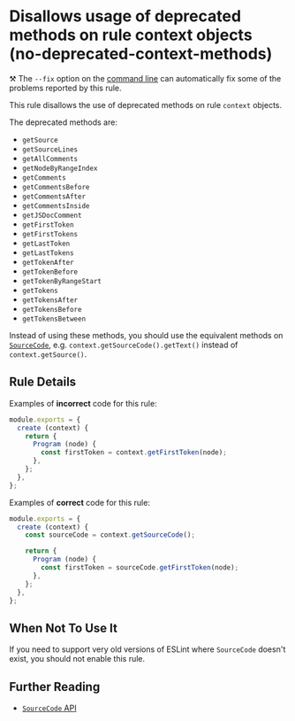 # Disallows usage of deprecated methods on rule context objects (no-deprecated-context-methods)

⚒️ The `--fix` option on the [command line](https://eslint.org/docs/user-guide/command-line-interface#-fix) can automatically fix some of the problems reported by this rule.

This rule disallows the use of deprecated methods on rule `context` objects.

The deprecated methods are:

* `getSource`
* `getSourceLines`
* `getAllComments`
* `getNodeByRangeIndex`
* `getComments`
* `getCommentsBefore`
* `getCommentsAfter`
* `getCommentsInside`
* `getJSDocComment`
* `getFirstToken`
* `getFirstTokens`
* `getLastToken`
* `getLastTokens`
* `getTokenAfter`
* `getTokenBefore`
* `getTokenByRangeStart`
* `getTokens`
* `getTokensAfter`
* `getTokensBefore`
* `getTokensBetween`

Instead of using these methods, you should use the equivalent methods on [`SourceCode`](https://eslint.org/docs/developer-guide/working-with-rules#contextgetsourcecode), e.g. `context.getSourceCode().getText()` instead of `context.getSource()`.

## Rule Details

Examples of **incorrect** code for this rule:

```js
module.exports = {
  create (context) {
    return {
      Program (node) {
        const firstToken = context.getFirstToken(node);
      },
    };
  },
};
```

Examples of **correct** code for this rule:

```js
module.exports = {
  create (context) {
    const sourceCode = context.getSourceCode();

    return {
      Program (node) {
        const firstToken = sourceCode.getFirstToken(node);
      },
    };
  },
};
```

## When Not To Use It

If you need to support very old versions of ESLint where `SourceCode` doesn't exist, you should not enable this rule.

## Further Reading

* [`SourceCode` API](https://eslint.org/docs/developer-guide/working-with-rules#contextgetsourcecode)
